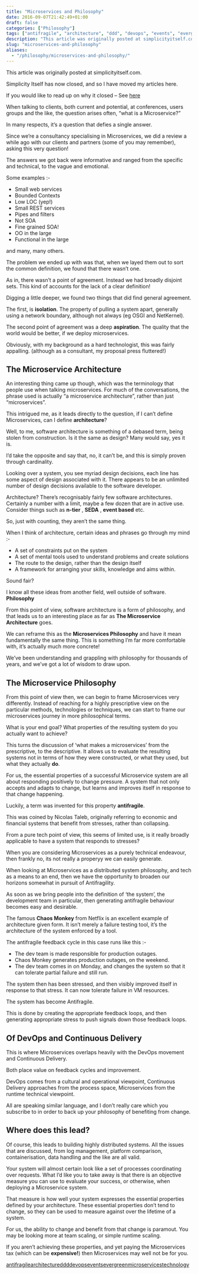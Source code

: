 ```yaml
---
title: "Microservices and Philosophy"
date: 2016-09-07T21:42:49+01:00
draft: false
categories: ["Philosophy"]
tags: ["antifragile", "architecture", "ddd", "devops", "events", "evergreen", "microservices", "technology"]
description: "This article was originally posted at simplicityitself.com."
slug: "microservices-and-philosophy"
aliases:
  - "/philosophy/microservices-and-philosophy/"
---
```


This article was originally posted at simplicityitself.com.

Simplicity Itself has now closed, and so I have moved my articles here.

If you would like to read up on why it closed – See [here](http://daviddawson.me/blog/2017/02/04/simplicity-itself-shutdown.html)

When talking to clients, both current and potential, at conferences, users groups and the like, the question arises often, “what is a Microservice?”

In many respects, it’s a question that defies a single answer.

Since we’re a consultancy specialising in Microservices, we did a review a while ago with our clients and partners (some of you may remember), asking this very question!

The answers we got back were informative and ranged from the specific and technical, to the vague and emotional.

Some examples :-

  * Small web services
  * Bounded Contexts
  * Low LOC (yep!)
  * Small REST services
  * Pipes and filters
  * Not SOA
  * Fine grained SOA!
  * OO in the large
  * Functional in the large

and many, many others.

The problem we ended up with was that, when we layed them out to sort the common definition, we found that there wasn’t one.

As in, there wasn’t a point of agreement. Instead we had broadly disjoint sets. This kind of accounts for the lack of a clear definition!

Digging a little deeper, we found two things that did find general agreement.

The first, is **isolation**. The property of pulling a system apart, generally using a network boundary, although not always (eg OSGI and NetKernel).

The second point of agreement was a deep **aspiration**. The quality that the world would be better, if we deploy microservices.

Obviously, with my background as a hard technologist, this was fairly appalling. (although as a consultant, my proposal press fluttered!)

## The Microservice Architecture

An interesting thing came up though, which was the terminology that people use when talking microservices. For much of the conversations, the phrase used is actually “a microservice architecture”, rather than just “microservices”.

This intrigued me, as it leads directly to the question, if I can’t define Microservices, can I define **architecture**?

Well, to me, software architecture is something of a debased term, being stolen from construction. Is it the same as design? Many would say, yes it is.

I’d take the opposite and say that, no, it can’t be, and this is simply proven through cardinality.

Looking over a system, you see myriad design decisions, each line has some aspect of design associated with it. There appears to be an unlimited number of design decisions available to the software developer.

Architecture? There’s recognisably fairly few software architectures. Certainly a number with a limit, maybe a few dozen that are in active use. Consider things such as **n-tier** , **SEDA** , **event based** etc.

So, just with counting, they aren’t the same thing.

When I think of architecture, certain ideas and phrases go through my mind :-

  * A set of constraints put on the system
  * A set of mental tools used to understand problems and create solutions
  * The route to the design, rather than the design itself
  * A framework for arranging your skills, knowledge and aims within.

Sound fair?

I know all these ideas from another field, well outside of software. **Philosophy**

From this point of view, software architecture is a form of philosophy, and that leads us to an interesting place as far as **The Microservice Architecture** goes.

We can reframe this as the **Microservices Philosophy** and have it mean fundamentally the same thing. This is something I’m far more comfortable with, it’s actually much more concrete!

We’ve been understanding and grappling with philosophy for thousands of years, and we’ve got a lot of wisdom to draw upon.

## The Microservice Philosophy

From this point of view then, we can begin to frame Microservices very differently. Instead of reaching for a highly prescriptive view on the particular methods, technologies or techniques, we can start to frame our microservices journey in more philosophical terms.

What is your end goal? What properties of the resulting system do you actually want to achieve?

This turns the discussion of ‘what makes a microservices’ from the prescriptive, to the descriptive. It allows us to evaluate the resulting systems not in terms of how they were constructed, or what they used, but what they actually **do**.

For us, the essential properties of a successful Microservice system are all about responding positively to change pressure. A system that not only accepts and adapts to change, but learns and improves itself in response to that change happening.

Luckily, a term was invented for this property **antifragile**.

This was coined by Nicolas Taleb, originally referring to economic and financial systems that benefit from stresses, rather than collapsing.

From a pure tech point of view, this seems of limited use, is it really broadly applicable to have a system that responds to stresses?

When you are considering Microservices as a purely technical endeavour, then frankly no, its not really a properyy we can easily generate.

When looking at Microservices as a distributed system philosophy, and tech as a means to an end, then we have the opportunity to broaden our horizons somewhat in pursuit of Antifragility.

As soon as we bring people into the definition of ‘the system’, the development team in particular, then generating antifragile behaviour becomes easy and desirable.

The famous **Chaos Monkey** from Netflix is an excellent example of architecture given form. It isn’t merely a failure testing tool, it’s the architecture of the system enforced by a tool.

The antifragile feedback cycle in this case runs like this :-

  * The dev team is made responsible for production outages.
  * Chaos Monkey generates production outages, on the weekend.
  * The dev team comes in on Monday, and changes the system so that it can tolerate partial failure and still run.

The system then has been stressed, and then visibly improved itself in response to that stress. It can now tolerate failure in VM resources.

The system has become Antifragile.

This is done by creating the appropriate feedback loops, and then generating appropriate stress to push signals down those feedback loops.

## Of DevOps and Continuous Delivery

This is where Microservices overlaps heavily with the DevOps movement and Continuous Delivery.

Both place value on feedback cycles and improvement.

DevOps comes from a cultural and operational viewpoint, Continuous Delivery approaches from the process space, Microservices from the runtime technical viewpoint.

All are speaking similar language, and I don’t really care which you subscribe to in order to back up your philosophy of benefiting from change.

## Where does this lead?

Of course, this leads to building highly distributed systems. All the issues that are discussed, from log management, platform comparison, containerisation, data handling and the like are all valid.

Your system will almost certain look like a set of processes coordinating over requests. What I’d like you to take away is that there is an objective measure you can use to evaluate your success, or otherwise, when deploying a Microservice system.

That measure is how well your system expresses the essential properties defined by your architecture. These essential properties don’t tend to change, so they can be used to measure against over the lifetime of a system.

For us, the ability to change and benefit from that change is paramout. You may be looking more at team scaling, or simple runtime scaling.

If you aren’t achieving these properties, and yet paying the Microservices tax (which can be **expensive!**) then Microservices may well not be for you.

[antifragile](https://daviddawson.me/tag/antifragile/)[architecture](https://daviddawson.me/tag/architecture/)[ddd](https://daviddawson.me/tag/ddd/)[devops](https://daviddawson.me/tag/devops/)[events](https://daviddawson.me/tag/events/)[evergreen](https://daviddawson.me/tag/evergreen/)[microservices](https://daviddawson.me/tag/microservices/)[technology](https://daviddawson.me/tag/technology/)
